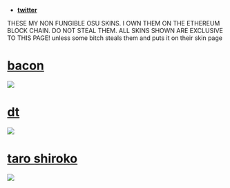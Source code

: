 * [**twitter**](https://twitter.com/bobertind)

THESE MY NON FUNGIBLE OSU SKINS. I OWN THEM ON THE ETHEREUM BLOCK CHAIN. DO NOT STEAL THEM.
ALL SKINS SHOWN ARE EXCLUSIVE TO THIS PAGE! unless some bitch steals them and puts it on their skin page

# [bacon](https://ori09.s-ul.eu/sKmhbNIR)
![](https://ori09.s-ul.eu/t3EcPp1t)

# [dt](https://ori09.s-ul.eu/oVmQHmj9)
![](https://ori09.s-ul.eu/mch3dM8f)

# [taro shiroko](https://ori09.s-ul.eu/rFzw9xsK)
![](https://ori09.s-ul.eu/lYy3G77q)
